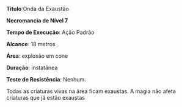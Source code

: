 **Titulo**:Onda da Exaustão

**Necromancia de Nível 7**

**Tempo de Execução**: Ação Padrão

**Alcance**: 18 metros

**Área**: explosão em cone

**Duração**: instatânea

**Teste de Resistência**: Nenhum.

Todas as criaturas vivas na área ficam exaustas. A magia não afeta criaturas que já estão exaustas